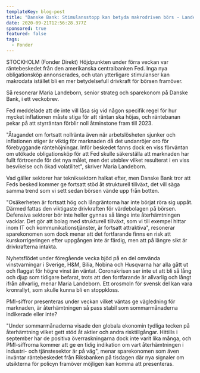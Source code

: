```yaml
---
templateKey: blog-post
title: "Danske Bank: Stimulansstopp kan betyda makrodriven börs - Landeborn"
date: 2020-09-21T12:56:28.377Z
sponsored: true
featured: false
tags:
  - Fonder
---
```

STOCKHOLM (Fonder Direkt) Höjdpunkten under förra veckan var räntebeskedet från den amerikanska centralbanken Fed. Inga nya obligationsköp annonserades, och utan ytterligare stimulanser kan makrodata istället bli en mer betydelsefull drivkraft för börsen framöver.

Så resonerar Maria Landeborn, senior strateg och sparekonom på Danske Bank, i ett veckobrev.

Fed meddelade att de inte vill låsa sig vid någon specifik regel för hur mycket inflationen måste stiga för att räntan ska höjas, och räntebanan pekar på att styrräntan förblir noll åtminstone fram till 2023.

"Åtagandet om fortsatt nollränta även när arbetslösheten sjunker och inflationen stiger är viktig för marknaden då det undanröjer oro för förebyggande räntehöjningar. Inför beskedet fanns dock en viss förväntan om utökade obligationsköp för att Fed skulle säkerställa att marknaden har fullt förtroende för det nya målet, men det uteblev vilket resulterat i en viss besvikelse och ökad volatilitet", skriver Maria Landeborn.

Vad gäller sektorer har tekniksektorn halkat efter, men Danske Bank tror att Feds besked kommer ge fortsatt stöd åt strukturell tillväxt, det vill säga samma trend som vi sett sedan börsen vände upp från botten.

"Osäkerheten är fortsatt hög och långräntorna har inte börjat röra sig uppåt. Därmed fattas den viktigaste drivkraften för värdebolagen på börsen. Defensiva sektorer bör inte heller gynnas så länge inte återhämtningen vacklar. Det gör att bolag med strukturell tillväxt, som vi till exempel hittar inom IT och kommunikationstjänster, är fortsatt attraktiva", resonerar sparekonomen som dock menar att det fortfarande finns en risk att kurskorrigeringen efter uppgången inte är färdig, men att på längre sikt är drivkrafterna intakta.

Nyhetsflödet under föregående vecka bjöd på en del omvända vinstvarningar i Sverige, H&M, Bilia, Nobina och Husqvarna har alla gått ut och flaggat för högre vinst än väntat. Coronakrisen ser inte ut att bli så lång och djup som tidigare befarat, trots att den fortfarande är allvarlig och långt ifrån allvarlig, menar Maria Landeborn. Ett orosmoln för svensk del kan vara kronrallyt, som skulle kunna bli en stoppkloss.

PMI-siffror presenteras under veckan vilket väntas ge vägledning för marknaden, är återhämtningen så pass stabil som sommarmånaderna indikerade eller inte?

"Under sommarmånaderna visade den globala ekonomin tydliga tecken på återhämtning vilket gett stöd åt aktier och andra risktillgångar. Hittills i september har de positiva överraskningarna dock inte varit lika många, och PMI-siffrorna kommer att ge en tidig indikation om vart återhämtningen i industri- och tjänstesektor är på väg", menar sparekonomen som även inväntar räntebeskedet från Riksbanken på tisdagen där nya signaler om utsikterna för policyn framöver möjligen kan komma att presenteras.